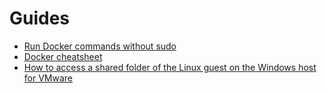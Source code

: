# Guides
- [Run Docker commands without sudo](run-docker-commands-without-sudo.md)
- [Docker cheatsheet](docker-cheatsheet.md)
- [How to access a shared folder of the Linux guest on the Windows host for VMware](how-to-access-a-shared-folder-of-the-linux-guest-on-the-windows-host-for-vmware.md)
